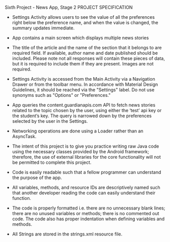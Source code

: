 Sixth Project - News App, Stage 2
PROJECT SPECIFICATION

- Settings Activity allows users to see the value of all the preferences right below the preference name, and when the value is changed, the summary updates immediate.

- App contains a main screen which displays multiple news stories

- The title of the article and the name of the section that it belongs to are required field. If available, author name and date published should be included. Please note not all responses will contain these pieces of data, but it is required to include them if they are present. Images are not required.

- Settings Activity is accessed from the Main Activity via a Navigation Drawer or from the toolbar menu. In accordance with Material Design Guidelines, it should be reached via the "Settings" label. Do not use synonyms such as "Options" or "Preferences."

- App queries the content.guardianapis.com API to fetch news stories related to the topic chosen by the user, using either the ‘test’ api key or the student’s key. The query is narrowed down by the preferences selected by the user in the Settings.

- Networking operations are done using a Loader rather than an AsyncTask.

- The intent of this project is to give you practice writing raw Java code using the necessary classes provided by the Android framework; therefore, the use of external libraries for the core functionality will not be permitted to complete this project.

- Code is easily readable such that a fellow programmer can understand the purpose of the app.

- All variables, methods, and resource IDs are descriptively named such that another developer reading the code can easily understand their function.

- The code is properly formatted i.e. there are no unnecessary blank lines; there are no unused variables or methods; there is no commented out code. The code also has proper indentation when defining variables and methods.

- All Strings are stored in the strings.xml resource file.
